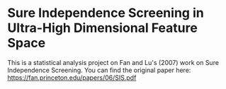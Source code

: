 # Sure Independence Screening in Ultra-High Dimensional Feature Space
This is a statistical analysis project on Fan and Lu's (2007) work on Sure Independence Screening. 
You can find the original paper here: https://fan.princeton.edu/papers/06/SIS.pdf
